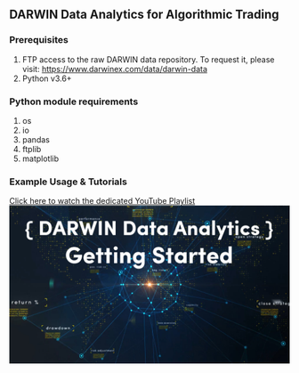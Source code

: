 ## DARWIN Data Analytics for Algorithmic Trading

### Prerequisites
1. FTP access to the raw DARWIN data repository. To request it, please visit: https://www.darwinex.com/data/darwin-data
1. Python v3.6+

### Python module requirements
1. os
1. io
1. pandas
1. ftplib
1. matplotlib

### Example Usage & Tutorials
[Click here to watch the dedicated YouTube Playlist](https://www.youtube.com/playlist?list=PLv-cA-4O3y971GdF958WoidF3HISpAiTf)
![](RESOURCES/yt-darwin-data-analytics-playlist.jpg)
